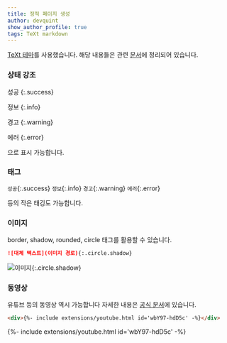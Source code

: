 ```yaml
---
title: 정적 페이지 생성
author: devquint
show_author_profile: true
tags: TeXt markdown
---
```


[TeXt 테마](https://github.com/kitian616/jekyll-TeXt-theme)를 사용했습니다.
해당 내용들은 관련 [문서](https://tianqi.name/jekyll-TeXt-theme/docs/en/quick-start)에 정리되어 있습니다.

### 상태 강조

성공
{:.success}

정보
{:.info}

경고
{:.warning}

에러
{:.error}

으로 표시 가능합니다.


### 태그

`성공`{:.success}
`정보`{:.info}
`경고`{:.warning}
`에러`{:.error}

등의 작은 태깅도 가능합니다.


### 이미지

border, shadow, rounded, circle 태그를 활용할 수 있습니다.

```markdown
![대체 텍스트](이미지 경로){:.circle.shadow}
```
![이미지](https://raw.githubusercontent.com/kitian616/jekyll-TeXt-theme/master/docs/assets/images/image.jpg){:.circle.shadow}


### 동영상

유튜브 등의 동영상 역시 가능합니다
자세한 내용은 [공식 문서](https://tianqi.name/jekyll-TeXt-theme/docs/en/extensions)에 있습니다.

```markdown
<div>{%- include extensions/youtube.html id='wbY97-hdD5c' -%}</div>
```
<div>{%- include extensions/youtube.html id='wbY97-hdD5c' -%}</div>

